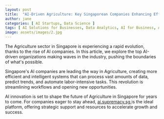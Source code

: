 ```yaml
---
layout: post
title:  "AI-Driven Agriculture: Key Singaporean Companies Enhancing Efficiency"
author: jane
categories: [ AI Startups, Data Science ]
tags: [ AI Solutions for Businesses, Data Analytics, AI for Business, AI Companies, AI in Technology ]
image: assets/images/2.jpg
---
```


The Agriculture sector in Singapore is experiencing a rapid evolution, thanks to the rise of AI companies. In this article, we explore the top AI-driven organizations making waves in the industry, pushing the boundaries of what's possible.

Singapore's AI companies are leading the way in Agriculture, creating more efficient and intelligent systems that can process vast amounts of data, predict trends, and automate labor-intensive tasks. This revolution is streamlining workflows and opening new opportunities.

AI innovation is set to shape the future of Agriculture in Singapore for years to come. For companies eager to stay ahead, <a href="https://ai.supremacy.sg" target="_blank"> ai.supremacy.sg </a> is the ideal platform, offering strategic support and resources to accelerate growth and success.
